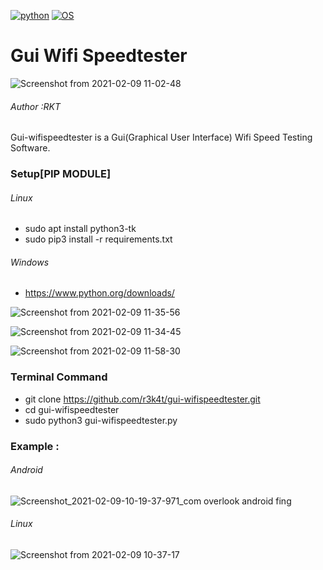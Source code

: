 
[![python](https://img.shields.io/badge/python-3.9-purple.svg)](https://www.python.org/downloads/release/python-390/)
[![OS](https://img.shields.io/badge/Tested%20On-Linux%20%7C%20Windows-purple.svg)](https://en.wikipedia.org/wiki/Linux)

# Gui Wifi Speedtester 

![Screenshot from 2021-02-09 11-02-48](https://user-images.githubusercontent.com/69615463/107319019-29aae080-6ac8-11eb-8bf2-fc36793cc3eb.png)

<h6>Author :RKT</h6>

Gui-wifispeedtester is a Gui(Graphical User Interface) Wifi Speed Testing Software.

### Setup[PIP MODULE] ###

<h6>Linux</h6>

+ sudo apt install python3-tk
+ sudo pip3 install -r requirements.txt

<h6>Windows</h6>

+ https://www.python.org/downloads/

![Screenshot from 2021-02-09 11-35-56](https://user-images.githubusercontent.com/69615463/107323616-c70a1280-6ad0-11eb-8faa-826467e7e535.png)

![Screenshot from 2021-02-09 11-34-45](https://user-images.githubusercontent.com/69615463/107323716-f91b7480-6ad0-11eb-8b1a-231d95c88364.png)

![Screenshot from 2021-02-09 11-58-30](https://user-images.githubusercontent.com/69615463/107323804-20724180-6ad1-11eb-854f-fdda33647461.png)



### Terminal Command ###

+ git clone https://github.com/r3k4t/gui-wifispeedtester.git
+ cd gui-wifispeedtester
+ sudo python3 gui-wifispeedtester.py

### Example : ###

<h6>Android</h6>

![Screenshot_2021-02-09-10-19-37-971_com overlook android fing](https://user-images.githubusercontent.com/69615463/107326093-12bebb00-6ad5-11eb-84d3-c542b452cae0.jpg)

<h6>Linux</h6>


![Screenshot from 2021-02-09 10-37-17](https://user-images.githubusercontent.com/69615463/107319041-34657580-6ac8-11eb-9df4-92a9d50fdb54.png)







